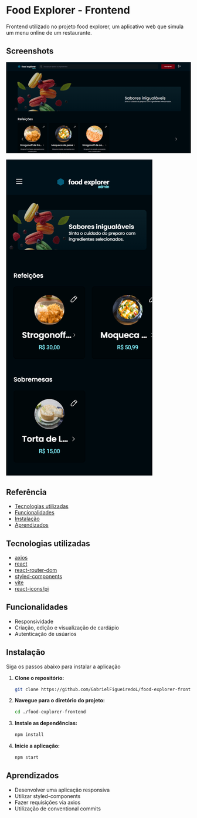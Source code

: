 
# Food Explorer - Frontend

Frontend utilizado no projeto food explorer, um aplicativo web que simula um menu online de um restaurante.




## Screenshots

![Tela inicial - PC](https://github.com/GabrielFigueiredoL/food-explorer-frontend/blob/main/src/assets/Tela%20inicial-%20PC.png)


![Tela inicial - Mobile](https://github.com/GabrielFigueiredoL/food-explorer-frontend/blob/main/src/assets/Tela%20inicial%20-%20Mobile.png)



## Referência

- [Tecnologias utilizadas](#Tecnologias-utilizadas)
- [Funcionalidades](#Funcionalidades)
- [Instalação](#Instalação)
- [Aprendizados](#Aprendizados)




## Tecnologias utilizadas

- [axios](https://axios-http.com/)
- [react](https://react.dev/)
- [react-router-dom](https://reactrouter.com/en/main)
- [styled-components](https://styled-components.com/)
- [vite](https://vitejs.dev/)
- [react-icons/pi](https://react-icons.github.io/react-icons/icons/pi/)


## Funcionalidades

- Responsividade
- Criação, edição e visualização de cardápio
- Autenticação de usúarios

## Instalação

Siga os passos abaixo para instalar a aplicação

1. **Clone o repositório:**

    ```bash
    git clone https://github.com/GabrielFigueiredoL/food-explorer-frontend
    ```

2. **Navegue para o diretório do projeto:**

    ```bash
    cd ./food-explorer-frontend
    ```

3. **Instale as dependências:**

    ```bash
    npm install
    ```

5. **Inicie a aplicação:**

    ```bash
    npm start
    ```
## Aprendizados

- Desenvolver uma aplicação responsiva
- Utilizar styled-components
- Fazer requisições via axios
- Utilização de conventional commits
